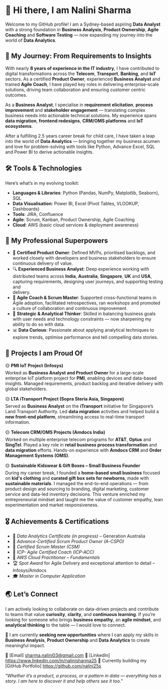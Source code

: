 # 👋 Hi there, I am Nalini Sharma

Welcome to my GitHub profile! I am a Sydney-based aspiring **Data Analyst** with a strong foundation in **Business Analysis**, **Product Ownership**, **Agile Coaching** and **Software Testing** — now expanding my journey into the world of **Data Analytics**.


## 🌱 My Journey: From Requirements to Insights

With nearly **8 years of experience in the IT industry**, I have contributed to digital transformations across the **Telecom**, **Transport**, **Banking**, and **IoT** sectors. As a certified **Product Owner**, experienced **Business Analyst** and trained **Agile Coach**, I have played key roles in delivering enterprise-scale solutions, driving team collaboration and ensuring customer centric outcomes.

As a **Business Analyst**, I specialise in **requirement elicitation**, **process improvement** and **stakeholder engagement** — translating complex business needs into actionable technical solutions. My experience spans **data migration**, **frontend redesigns**, **CRM/OMS platforms** and **IoT ecosystems**.

After a fulfilling 2.5 years career break for child care, I have taken a leap into the world of **Data Analytics** — bringing together my business acumen and love for problem-solving with tools like Python, Advance Excel, SQL and Power BI to derive actionable insights.


## 🛠️ Tools & Technologies

Here’s what’s in my evolving toolkit:

- **Languages & Libraries**: Python (Pandas, NumPy, Matplotlib, Seaborn), SQL
- **Data Visualisation**: Power BI, Excel (Pivot Tables, VLOOKUP, Dashboards)
- **Tools**: JIRA, Confluence
- **Agile**: Scrum, Kanban, Product Ownership, Agile Coaching
- **Cloud**: AWS (basic cloud services & deployment awareness)


## 💼 My Professional Superpowers

- 🎯 **Certified Product Owner**: Defined MVPs, prioritised backlogs, and worked closely with developers and business stakeholders to ensure continuous delivery of value.
- 🔍 **Experienced Business Analyst**: Deep experience working with distributed teams across **India**, **Australia**, **Singapore**, **UK** and **USA**, capturing requirements, designing user journeys, and supporting testing and     
       delivery.
- 🤝 **Agile Coach & Scrum Master**: Supported cross-functional teams in Agile adoption, facilitated retrospectives, ran workshops and promoted a culture of collaboration and continuous improvement.
- 🧠 **Strategic & Analytical Thinker**: Skilled in balancing business goals with user needs and technology constraints — now sharpening my ability to do so with data.
- 📊 **Data Curious**: Passionate about applying analytical techniques to explore trends, optimise performance and tell compelling data stories.


## 🚀 Projects I am Proud Of

🟡 **PMI IoT Project (Infosys)**  
Worked as **Business Analyst and Product Owner** for a large-scale enterprise IoT platform project for **PMI**, enabling devices and data-based insights. Managed requirements, product backlog and iterative delivery with global stakeholders.

🟡 **LTA iTransport Project (Sopra Steria Asia, Singapore)**  
Served as **Business Analyst** on the **iTransport** initiative for Singapore’s Land Transport Authority. Led **data migration** activities and helped build a **new front-end platform**, streamlining access to real-time transport information.

🟡 **Telecom CRM/OMS Projects (Amdocs India)**  
Worked on multiple enterprise telecom programs for **AT&T**, **Optus** and **SingTel**. Played a key role in **retail business process transformation** and **data migration** efforts. Hands-on experience with **Amdocs CRM** and **Order Management Systems (OMS)**.

🟡 **Sustainable Kidswear & Gift Boxes – Small Business Founder**  
During my career break, I founded a **home-based small business** focused on **kid's clothing** and **curated gift box sets for newborns**, made with **sustainable materials**. I managed the end-to-end operations — from product design and sourcing to branding, digital marketing, customer service and data-led inventory decisions. This venture enriched my entrepreneurial mindset and taught me the value of customer empathy, lean experimentation and market responsiveness.


## 🎖️ Achievements & Certifications

- 📜 *Data Analytics Certificate (in progress)* – Generation Australia  
- 📜 *Advance-Certified Scrum Product Owner (A-CSPO)*  
- 📜 *Certified Scrum Master (CSM)*  
- 📜 *ICP- Agile Certified Coach (ICP-ACC)*  
- 📜 *AWS Cloud Practitioner – Fundamentals*  
- 🏆 *Spot Award* for Agile Delivery and exceptional attention to detail  – Infosys/Amdocs  
- 🎓 *Master in Computer Application*


## 🌏 Let’s Connect

I am actively looking to collaborate on data-driven projects and contribute to teams that value **curiosity**, **clarity**, and **continuous learning**. If you’re looking for someone who brings **business empathy**, an **agile mindset**, and **analytical thinking** to the table — I would love to connect.

📌 I am currently **seeking new opportunities** where I can apply my skills in **Business Analysis**, **Product Ownership** and **Data Analytics** to create meaningful impact.


📧 [Email] sharma.nalini03@gmail.com
🔗 [LinkedIn] https://www.linkedin.com/in/nalinisharma25
🧠 Currently building my [GitHub Portfolio] https://github.com/nalini25s

 *"Whether it’s a product, a process, or a pattern in data — everything has a story. I am here to discover it and help others see it too."*

